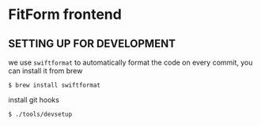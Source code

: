 # FitForm frontend

## SETTING UP FOR DEVELOPMENT

we use `swiftformat` to automatically format the code on every commit,
you can install it from brew
```
$ brew install swiftformat
```

install git hooks
```
$ ./tools/devsetup
```
